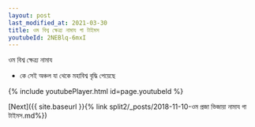 ```yaml
---
layout: post
last_modified_at: 2021-03-30
title: ওম বিশ্ব ক্ষেত্ৰ্য নামায গা টাইমস
youtubeId: 2NEBlq-6mxI
---
```

 
 
 ওম বিশ্ব ক্ষেত্ৰ্য নামায  
 
 -  কে সেই অঞ্চল যা থেকে মহাবিশ্ব বৃদ্ধি পেয়েছে 
 
  
 
  
 
 
 
 
 
 


{% include youtubePlayer.html id=page.youtubeId %}
 
[Next]({{ site.baseurl }}{% link  split2/_posts/2018-11-10-ওম প্রজা ভিজায়া নামায গা টাইমস.md%})
 
